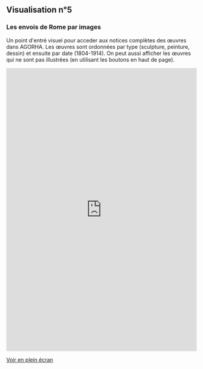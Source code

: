 ## Visualisation n°5
### Les envois de Rome par images

Un point d'entré visuel pour acceder aux notices complètes des œuvres dans AGORHA.
Les œuvres sont ordonnées par type (sculpture, peinture, dessin) et ensuite par date (1804-1914).
On peut aussi afficher les œuvres qui ne sont pas illustrées (en utilisant les boutons en haut de page).

<iframe width="100%" height="750px" frameBorder="0" allowfullscreen src="https://skylab.inha.fr/edr_images/"></iframe><p><a href="https://skylab.inha.fr/edr_images/">Voir en plein écran</a></p>
